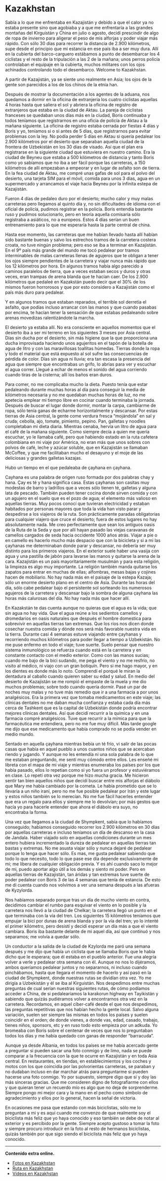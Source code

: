# Kazakhstan
Sabía a lo que me enfrentaba en Kazajistán y debido a que el calor ya no estaba presente sino que agobiaba y a que me enfrentaría a las grandes montañas del Kirguistán y China en julio o agosto, decidí prescindir de algo de ropa de invierno para aligerar el peso de mis alforjas y poder viajar más rápido.
Con sólo 30 días para recorrer la distancia de 2.900 kilómetros, supe desde el principio que mi estancia en ese país iba a ser muy dura.
Allí en la cubierta del barco-carguero estábamos a punto de desembarcar los 4 ciclistas y el resto de la tripulación a las 2 de la mañana; unos perros policía controlaban el equipaje en la cubierta, muchos militares con los ojos achinados controlando todo el desembarco. Welcome to Kazakhstan.

A partir de Kazajistán, ya se siente uno realmente en Asia; los ojos de la gente son parecidos a los de los chinos de la etnia han.

Después de mostrar la documentación a los agentes de la aduana, nos quedamos a dormir en la oficina de extranjería los cuatro ciclistas aquellas 4 horas hasta que saliera el sol y abriera la oficina de registro de extranjeros que estaba en la ciudad de Aktau.
La pareja de ciclistas franceses se quedaban unos días más en la ciudad, Boris continuaba y todos teníamos que registrarnos en una oficia de policía de Aktau a la mañana siguiente.
La oficina de registro estaba cerrada por fiestas 4 días y Boris y yo, teníamos si o si antes de 5 días, que registrarnos para evitar problemas con la ley. No podía perder 5 días en Aktau si quería pedalear los 2.900 kilómetros por el desierto que separaban aquella ciudad de la frontera de Uzbekistán en los 30 días de visado.  Así que el plan era registrarse en la siguiente ciudad que estuviera en nuestro camino.
Era la ciudad de Beyneu que estaba a 500 kilómetros de distancia y tanto Boris como yo sabíamos que no iba a ser fácil porque las carreteras, a 150 kilómetros de allí empezaban a empeorar y en lugar de asfalto son de tierra.
En la fea ciudad de Aktau, me compré unas gafas de sol para el polvo del desierto, una tarjeta SIM para el móvil, comida para unos 3 días, agua en un supermercado y arrancamos el viaje hacia Beyneu por la infinita estepa de Kazajistán.


Fueron 4 días de pedaleo duro por el desierto; mucho calor y muy malas carreteras pero llegamos al quinto día y, no sin dificultades de idioma con el oficial de policía, pudimos registrar en la policía. Boris entendía bastante ruso y pudimos solucionarlo, pero en teoría aquella comisaría sólo registraba a asiáticos, no a europeos.
Estos 4 días serían un buen entrenamiento para lo que me esperaría hasta la parte central de china.

Hasta ese momento, las carreteras que me habían llevado hasta allí habían sido bastante buenas y salvo los estrechos tramos de la carretera costera croata, no tuve ningún problema; pero eso se iba a terminar en Kazajistán.
En el 9º país más grande del mundo me tocó pedalear por tramos interminables de malas carreteras llenas de agujeros que te obligan a tener los ojos siempre pendientes de la carretera y viajar nunca más rápido que los 12 kilómetros por hora.
En algunos tramos había algo parecido a caminos paralelos de tierra, que a veces estaban secos y duros y otras veces, eran trampas de arena blanda que te hacían caer.
De los 2.900 kilómetros que pedaleé en Kazakstán puedo decir que el 30% de los mismos fueron horrorosos y que por esto considero a Kazajistán como el país más duro para pedalear.

Y en algunos tramos que estaban reparados, el terrible sol derretía el asfalto, que podías incluso arrancar con las manos y que cuando pasabas por encima, te hacían tener la sensación de que estabas pedaleando sobre arenas movedizas ralentizándote la marcha.

El desierto ya estaba allí. No era consciente en aquellos momentos que el desierto iba a ser mi terreno en los siguientes 3 meses por Asia central.
Días sin ducha por el desierto, sin más higiene que la que proporciona una ducha improvisada haciendo unos agujeritos en el tapón de la botella de agua de litro y con las maravillosas toallitas húmedas. Tierras donde la ropa y todo el material que está expuesto al sol sufre las consecuencias de pérdida de color.
Días sin agua ni lluvia; era tan escasa la presencia del agua que siempre que encontrabas un grifo, lo abrías para ver y escuchar el agua correr. Llegué a echar de menos el sonido del agua corriendo cuando tiras de la cisterna; allí los baños eran duros.

Para comer, no me complicaba mucho la dieta. Puesto tenía que estar pedaleando durante muchas horas al día para conseguir la media de kilómetros necesaria y no me quedaban muchas horas de luz, no me apetecía emplear mi tiempo libre en cocinar cuando terminaba la jornada.
Después de buscar el lugar donde dormir, montar la carpa, cambiarme de ropa, sólo tenía ganas de echarme horizontalmente y descansar. Por estas tierras de Asia central, la gente come verdura fresca “mojándola” en sal y cruda; cebolla, ajo, tomate, pimiento, pepino. Pan, galletas y noodles completaban mi dieta diaria.
Mientras cenaba, hervía un litro de agua para el café de la mañana siguiente. Como siempre decía a quien me quería escuchar, yo le llamaba café, pero que habiendo estado en la ruta cafetera colombiana en mi viaje por América, no eran más que unos sobres con polvos de café, leche y azúcar soluble, que en Kazajistán se llamaban McCoffee, y que me facilitaban mucho el desayuno y el moje de las deliciosas y grandes galletas kazajas.

Hubo un tiempo en el que pedaleaba de çayhana en çayhana.

Cayhana es una palabra de origen ruso formada por dos palabras chay y hana. Çay es té y hana significa casa.
Estas çayhanas son casitas muy modestas de barro y ladrillos que a veces sólo tienen té, galletas y alguna lata de pescado. También pueden tener cocina donde sirven comida y con un agujero en el suelo que es el pozo de agua; el elemento más valioso en aquellas tierras. Muy pocos conocí que tuvieran electricidad y estaban habitados por personas mayores que toda la vida han visto parar y despedirse a los viajeros de la ruta.
Son prácticamente paradas obligatorias para cualquier viajero que cruce el desierto; fuera de estos lugares no hay absolutamente nada. Me creo perfectamente que sean los antiguos oasis de la Ruta de la Seda y que por allí hayan pasado las viejas caravanas de camellos cargados de seda hacia occidente 1000 años atrás. Viajar a pie o en camello es hacerlo mucho más despacio que con la bicicleta y si a mi las çayhanas me determinaban donde parar y descansar, no debería ser muy distinto para los primeros viajeros.
En el exterior suele haber una vasija con agua y una pastilla de jabón para lavarse las manos y quitarse la arena de la cara. Kazajistán es un país mayoritariamente musulmán y para esta religión, la limpieza es algo muy importante.
La religión también manda quitarse los zapatos para entrar en muchas de ellas; alfombras, mesas bajas y cojines hacen de mobiliario.
No hay nada más en el paisaje de la estepa Kazaja; sólo un enorme desierto plano en el centro de Asia.
Durante las horas del día, sólo cabe pedalear bajo el persistente sol sorteando los numerosos agujeros de la carretera y descansar bajo la sombra de alguna çayhana las horas más calurosas del día. No hay nada más que hacer allí.

En Kazakstán te das cuenta aunque no quieras que el agua es la vida; que sin agua no hay vida.
Que el agua reúne a los sedientos camellos y dromedarios en oasis naturales que después el hombre domestica para sobrevivir en aquellas tierras tan extremas. Que los ríos nos dicen donde cosechar nuestra comida y dónde nos será más favorable nuestra vida en la tierra.
Durante casi 4 semanas estuve viajando entre çayhanas y recorriendo muchos kilómetros para poder llegar a tiempo a Uzbekistán.
No me puse enfermo en todo el viaje; tuve suerte.
Suelo pensar que nuestro sistema inmunológico se refuerza cuando está en la carretera y en constante contacto con el medio exterior. Como con las manos sucias; cuando me bajo de la bici sudando, me pega el viento y no me resfrío, no visito al médico, ni viajo con un gran botiquín.
Pero si me hago mayor, y en los dientes es donde más lo noto. Comprendí el porqué le miran la dentadura al caballo cuando quieren saber su edad y salud.
En medio del desierto de Kazajistán se me rompió el empaste de la muela y me dio muchos problemas; sobre todo cuando quería dormir.
Pasé un par de noches muy malas y no tuve más remedio que ir a una farmacia a por unos analgésicos.
Era la primera vez que tomaba medicamentos en este viaje; las clínicas dentales no me daban mucha confianza y estaba cada día más cerca de Tashkent que es la capital de Uzbekistán donde podría encontrar mejores clínicas dentales. Así que decidí recurrir a la química y en una farmacia compré analgésicos. Tuve que recurrir a la mímica para que la farmacéutica me entendiera, pero no me fue muy difícil. Más tarde google me dijo que ese medicamento que había comprado no se podía vender en medio mundo.


Sentado en aquella çayhana mientras bebía un té frío, vi salir de las pocas casas que había en aquel pueblo a unos cuantos niños que se acercaban riendo y jugando. Y aunque no les entendía ni una sola palabra de lo que me estaban preguntando, me sentí muy cómodo entre ellos.
Les enseñé mi libreta con el mapa de mi viaje y mientras enumeraba los países por los que había pasado, ellos lo repetían como si yo fuera un profesor y estuviéramos en clase. Lo repetí otra vez porque me hizo mucha gracia.
Me hicieron sentir tan bien aquellos niños que decidí buscar entre mis alforjas el diábolo que Mary me había cambiado por la cometa. Le había prometido que se lo llevaría a un niño iraní, pero no me fue posible pedalear por Irán y este lugar y estos niños también se lo merecían. No me fue fácil hacerles entender que era un regalo para ellos y siempre me lo devolvían; por más gestos que hacía yo para hacerle entender que ahora el diábolo era suyo, no encontraba la forma.

Una vez que llegamos a la ciudad de Shympkent, sabía que lo habíamos conseguido; habíamos conseguido recorrer los 2.900 kilómetros en 30 días por aquellas carreteras e incluso teníamos un día de descanso en la casa de Jandala.
Haber viajado solo en aquellas condiciones durante un mes entero hubiera incrementado la dureza de pedalear en aquellas tierras tan bastas y extremas.
No me asusta viajar sólo y nunca dejaré de pedalear porque lo tenga que hacer sólo. Es mas, me gusta pedalear sabiendo que todo lo que necesito, todo lo que pase ese día depende exclusivamente de mi; me libera de cualquier obligación previa. Y es ahí cuando saco lo mejor de mi, puedo aportar algo útil a los demás y siento mi poder.
Pero en aquellas tierras de Kazajistán, tan áridas y tan extremas tuve suerte de poder pedalear con Boris 3 de las 4 semanas que tenía de estancia.
De esto me di cuenta cuando nos volvimos a ver una semana después a las afueras de Kyzylorda.

Nos habíamos separado porque tras un día de mucho viento en contra, decidimos cambiar el rumbo para esquivar el viento en lo posible y la carretera nos llevó a la ciudad de Chelkar; la carretera llegó un punto en el que terminaba con la vía del tren. Los siguientes 15 kilómetros teníamos que empujar la bici por dunas de arena blanda y por la vía del tren; yo lo intenté el primer kilómetro, pero desistí y decidí esperar un día más a que el viento cambiara.
Boris iba bastante delante de mi aquel día, así que continuó y nos separamos; me volvía a quedar sólo.

Un conductor a la salida de la ciudad de Kzylorda me paró una semana después y me dijo que había un ciclista que se llamaba Boris que le había dicho que le esperara; que él estaba en el pueblo anterior. Fue una alegría volver a verle y pedalear otra semana con él.
Aunque no nos lo dijéramos, ambos queríamos pedalear juntos y no separarnos, ni incluso cuando pinchábamos, hasta que llegara el momento de hacerlo y así pasó en la ciudad de Shympkent, donde nuestras rutas se dividían otra vez.
Yo me dirigía a Uzbekistán y él se iba al Kirguistán.
Nos despedimos entre muchas preguntas de cual serían nuestras siguientes rutas, de cómo podíamos acceder a China, de si pedalearíamos la karakorun highway en Tayikistán y sabiendo que quizás pudiéramos volver a encontrarnos otra vez en la carretera.
Recordamos, en aquel cíber-café desde el que nos despedimos, las preguntas repetitivas que nos habían hecho la gente local. Salvo alguna variación, suelen ser siempre las mismas en todos los países y suelen coincidir en el orden; de donde vienes, a donde vas, edad, casado, trabajo, tienes niños, sponsors, etc y en ruso todo esto empieza por un adkuda.
Yo bromeaba con Boris sobre el centenar de veces que nos lo preguntaban todos los días y me había quedado con ganas de responder “barracuda”.

Aunque ya desde Albania, en todos los países se me había acercado gente a preguntar si pueden sacar una foto conmigo y de limo, nada se puede comparar a la frecuencia con la que te ocurre en Kazajistán y en toda Asia central.
En restaurantes, en tiendas, en establecimientos y los coches y motos con los que coincidía por las polvorientas carreteras, se paraban y no dudaban incluso en dar marchar atrás para preguntarme si pueden hacerse una foto conmigo. Yo por supuesto, siempre digo que si y doy las más sinceras gracias. Que me consideren digno de fotografiarme con ellos y que quieran tener un recuerdo mío es algo que no deja de sorprenderme. Siempre pongo mi mejor cara y la mano en el pecho como símbolo de agradecimiento y ellos por lo general, hacen la señal de victoria.

En ocasiones me pasa que estando con más biciclistas, sólo me lo preguntan a mi y es aquí cuando me convenzo de que realmente soy el biciclista más feliz que yo haya conocido y eso también se debe de notar al exterior y es percibido por la gente. Siempre acepto gustoso a tomar la foto y siempre procuro introducir en la foto al resto de hermanos biciclistas, quizás también por que sigo siendo el biciclista más feliz que yo haya conocido.

---

**Contenido extra online.**
*   [Fotos en Kazakhstan](https://www.flickr.com/photos/47339411@N04/sets/72157647339266145)
*   [Ruta en Kazakhstan](http://ridewithgps.com/routes/2460056)
* [Vídeos en Kazakhstan](https://vimeo.com/user3863764/videos/all/search:kazakhstan/sort:date)

